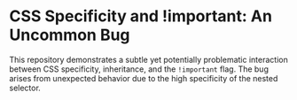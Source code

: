 # CSS Specificity and !important: An Uncommon Bug

This repository demonstrates a subtle yet potentially problematic interaction between CSS specificity, inheritance, and the `!important` flag. The bug arises from unexpected behavior due to the high specificity of the nested selector.